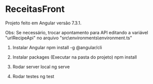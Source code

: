 # ReceitasFront

Projeto feito em Angular versão 7.3.1.

Obs: Se necessário, trocar apontamento para API editando a variável "urlRecipeApi" no arquivo "src\environments\environment.ts"

1. Instalar Angular
npm install -g @angular/cli

2. Instalar packages (Executar na pasta do projeto)
npm install

3. Rodar server local
ng serve

4. Rodar testes 
ng test